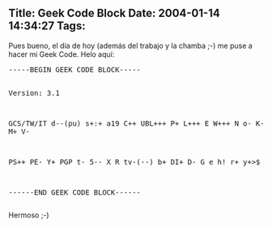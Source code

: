 Title: Geek Code Block
Date: 2004-01-14 14:34:27
Tags: 
---
<p>Pues bueno, el día de hoy (además del trabajo y la chamba ;-) me puse a hacer mi Geek Code. Helo aquí:
</p>
<pre>-----BEGIN GEEK CODE BLOCK-----

Version: 3.1

GCS/TW/IT d--(pu) s+:+ a19 C++ UBL+++ P+ L+++ E W+++ N o- K- w-- O-- M+ V-

PS++ PE- Y+ PGP t- 5-- X R tv-(--) b+ DI+ D- G e h! r+ y+&gt;$

------END GEEK CODE BLOCK------</pre>
<p>
Hermoso ;-) </p>
